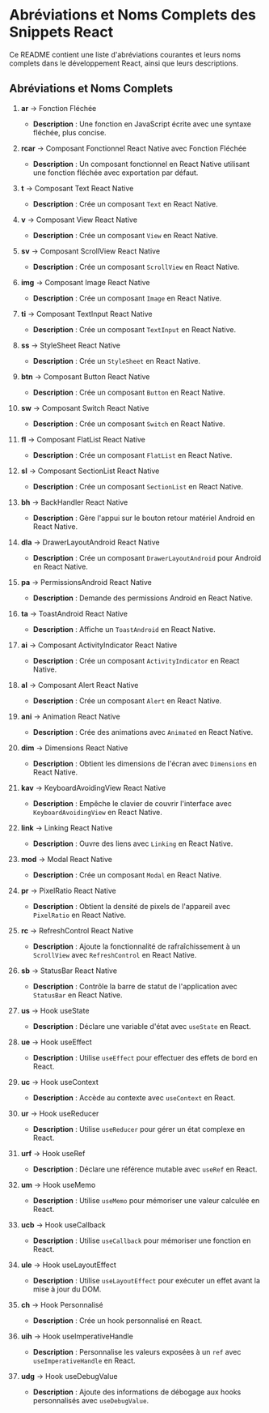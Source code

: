 # Abréviations et Noms Complets des Snippets React

Ce README contient une liste d'abréviations courantes et leurs noms complets dans le développement React, ainsi que leurs descriptions.

## Abréviations et Noms Complets

1. **ar** → Fonction Fléchée

    - **Description** : Une fonction en JavaScript écrite avec une syntaxe fléchée, plus concise.

2. **rcar** → Composant Fonctionnel React Native avec Fonction Fléchée

    - **Description** : Un composant fonctionnel en React Native utilisant une fonction fléchée avec exportation par défaut.

3. **t** → Composant Text React Native

    - **Description** : Crée un composant `Text` en React Native.

4. **v** → Composant View React Native

    - **Description** : Crée un composant `View` en React Native.

5. **sv** → Composant ScrollView React Native

    - **Description** : Crée un composant `ScrollView` en React Native.

6. **img** → Composant Image React Native

    - **Description** : Crée un composant `Image` en React Native.

7. **ti** → Composant TextInput React Native

    - **Description** : Crée un composant `TextInput` en React Native.

8. **ss** → StyleSheet React Native

    - **Description** : Crée un `StyleSheet` en React Native.

9. **btn** → Composant Button React Native

    - **Description** : Crée un composant `Button` en React Native.

10. **sw** → Composant Switch React Native

    - **Description** : Crée un composant `Switch` en React Native.

11. **fl** → Composant FlatList React Native

    - **Description** : Crée un composant `FlatList` en React Native.

12. **sl** → Composant SectionList React Native

    - **Description** : Crée un composant `SectionList` en React Native.

13. **bh** → BackHandler React Native

    - **Description** : Gère l'appui sur le bouton retour matériel Android en React Native.

14. **dla** → DrawerLayoutAndroid React Native

    - **Description** : Crée un composant `DrawerLayoutAndroid` pour Android en React Native.

15. **pa** → PermissionsAndroid React Native

    - **Description** : Demande des permissions Android en React Native.

16. **ta** → ToastAndroid React Native

    - **Description** : Affiche un `ToastAndroid` en React Native.

17. **ai** → Composant ActivityIndicator React Native

    - **Description** : Crée un composant `ActivityIndicator` en React Native.

18. **al** → Composant Alert React Native

    - **Description** : Crée un composant `Alert` en React Native.

19. **ani** → Animation React Native

    - **Description** : Crée des animations avec `Animated` en React Native.

20. **dim** → Dimensions React Native

    - **Description** : Obtient les dimensions de l'écran avec `Dimensions` en React Native.

21. **kav** → KeyboardAvoidingView React Native

    - **Description** : Empêche le clavier de couvrir l'interface avec `KeyboardAvoidingView` en React Native.

22. **link** → Linking React Native

    - **Description** : Ouvre des liens avec `Linking` en React Native.

23. **mod** → Modal React Native

    - **Description** : Crée un composant `Modal` en React Native.

24. **pr** → PixelRatio React Native

    - **Description** : Obtient la densité de pixels de l'appareil avec `PixelRatio` en React Native.

25. **rc** → RefreshControl React Native

    - **Description** : Ajoute la fonctionnalité de rafraîchissement à un `ScrollView` avec `RefreshControl` en React Native.

26. **sb** → StatusBar React Native

    - **Description** : Contrôle la barre de statut de l'application avec `StatusBar` en React Native.

27. **us** → Hook useState

    - **Description** : Déclare une variable d'état avec `useState` en React.

28. **ue** → Hook useEffect

    - **Description** : Utilise `useEffect` pour effectuer des effets de bord en React.

29. **uc** → Hook useContext

    - **Description** : Accède au contexte avec `useContext` en React.

30. **ur** → Hook useReducer

    - **Description** : Utilise `useReducer` pour gérer un état complexe en React.

31. **urf** → Hook useRef

    - **Description** : Déclare une référence mutable avec `useRef` en React.

32. **um** → Hook useMemo

    - **Description** : Utilise `useMemo` pour mémoriser une valeur calculée en React.

33. **ucb** → Hook useCallback

    - **Description** : Utilise `useCallback` pour mémoriser une fonction en React.

34. **ule** → Hook useLayoutEffect

    - **Description** : Utilise `useLayoutEffect` pour exécuter un effet avant la mise à jour du DOM.

35. **ch** → Hook Personnalisé

    - **Description** : Crée un hook personnalisé en React.

36. **uih** → Hook useImperativeHandle

    - **Description** : Personnalise les valeurs exposées à un `ref` avec `useImperativeHandle` en React.

37. **udg** → Hook useDebugValue
    - **Description** : Ajoute des informations de débogage aux hooks personnalisés avec `useDebugValue`.
